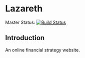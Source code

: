 # Lazareth

Master Status: [![Build Status](https://api.travis-ci.org/hotpxl/lazareth.png?branch=master)](https://travis-ci.org/hotpxl/lazareth)

## Introduction

An online financial strategy website.

